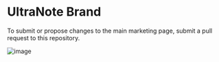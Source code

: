 # UltraNote Brand
To submit or propose changes to the main marketing page, submit a pull request to this repository.

![image](https://avatars3.githubusercontent.com/u/66746042?s=200&v=4)
